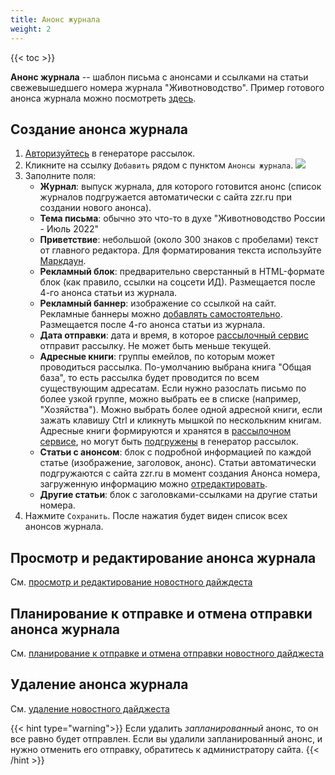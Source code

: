 ```yaml
---
title: Анонс журнала
weight: 2
---
```


{{< toc >}}

**Анонс журнала** -- шаблон письма с анонсами и ссылками на статьи свежевышедшего номера журнала "Животноводство".
Пример готового анонса журнала можно посмотреть <a href="../issue_announcement_example.html" target="_blank">здесь</a>.


## Создание анонса журнала

1. [Авторизуйтесь](../../auth) в генераторе рассылок.
1. Кликните на ссылку `Добавить` рядом с пунктом `Анонсы журнала`. ![](../img/issue_announcement_create.png)
1. Заполните поля:
    - **Журнал**: выпуск журнала, для которого готовится анонс (список журналов подгружается автоматически с сайта zzr.ru при создании нового анонса).
    - **Тема письма**: обычно это что-то в духе "Животноводство России - Июль 2022"
    - **Приветствие**: небольшой (около 300 знаков с пробелами) текст от главного редактора. Для форматирования текста используйте [Маркдаун](https://paulradzkov.com/2014/markdown_cheatsheet/).
    - **Рекламный блок**: предварительно сверстанный в HTML-формате блок (как правило, ссылки на соцсети ИД). Размещается после 4-го анонса статьи из журнала.
    - **Рекламный баннер**: изображение со ссылкой на сайт. Рекламные баннеры можно [добавлять самостоятельно](../../entities/ad_banner#добавление-рекламного-баннера). Размещается после 4-го анонса статьи из журнала.
    - **Дата отправки**: дата и время, в которое [рассылочный сервис](../../../sendpulse) отправит рассылку. Не может быть меньше текущей.
    - **Адресные книги**: группы емейлов, по которым может проводиться рассылка. По-умолчанию выбрана книга "Общая база", то есть рассылка будет проводится по всем существующим адресатам. Если нужно разослать письмо по более узкой группе, можно выбрать ее в списке (например, "Хозяйства"). Можно выбрать более одной адресной книги, если зажать клавишу Ctrl и кликнуть мышкой по несколькним книгам. Адресные книги формируются и хранятся в [рассылочном сервисе](../../sendpulse), но могут быть [подгружены](../address_books) в генератор рассылок.
    - **Статьи с анонсом**: блок с подробной информацией по каждой статье (изображение, заголовок, анонс). Статьи автоматически подгружаются с сайта zzr.ru в момент создания Анонса номера, загруженную информацию можно [отредактировать](../entities/article).
    - **Другие статьи**: блок с заголовками-ссылками на другие статьи номера.
1. Нажмите `Сохранить`. После нажатия будет виден список всех анонсов журнала.


## Просмотр и редактирование анонса журнала
См. [просмотр и редактирование новостного дайждеста](../news_digest#просмотр-и-редактирование-новостного-дайджеста)



## Планирование к отправке и отмена отправки анонса журнала
См. [планирование к отправке и отмена отправки новостного дайджеста](../news_digest#планирование-к-отправке-и-отмена-отправки-новостного-дайджеста)


## Удаление анонса журнала
См. [удаление новостного дайджеста](../news_digest#удаление-новостного-дайджеста)

{{< hint type="warning">}}
Если удалить *запланированный* анонс, то он все равно будет отправлен. Если вы удалили запланированный анонс, и нужно отменить его отправку, обратитесь к администратору сайта.
{{< /hint >}}